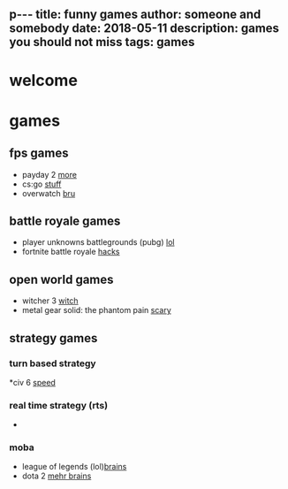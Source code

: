 p---
title: funny games
author: someone and somebody
date: 2018-05-11
description: games you should not miss
tags: games
---

# welcome

# games

## fps games

* payday 2 [more](peanuttts/pages/Payday2)
* cs:go [stuff](https://m.youtube.com/watch?v=szzPBXxx2rI)
* overwatch [bru](https://www.google.de/search?q=overwatch&ie=UTF-8&oe=UTF-8&hl=en-de&client=safari#imgrc=S3TMhds1_IKhRM:)

## battle royale games

* player unknowns battlegrounds (pubg) [lol](https://m.youtube.com/watch?v=OtOci3MCa1Q)
* fortnite battle royale [hacks](https://m.youtube.com/watch?v=TkJBKnHWTDM)

## open world games
* witcher 3 [witch](http://thewitcher.com/en/witcher3)
* metal gear solid: the phantom pain [scary](https://m.youtube.com/watch?v=clV3iKNc0XU)

## strategy games 

### turn based strategy 

*civ 6 [speed](https://m.youtube.com/watch?v=QWHMl6UXw1Y)

### real time strategy  (rts)

*

### moba

* league of legends (lol)[brains](https://m.youtube.com/watch?v=AeLoAXE8h_s)
* dota 2 [mehr brains](https://m.youtube.com/watch?v=xdqIKeeGeBw)
